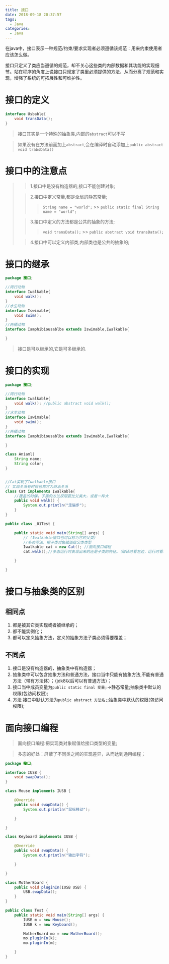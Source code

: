 ```yaml
---
title: 接口
date: 2018-09-18 20:37:57
tags:
  - Java
categories:
  - Java
---
```


在java中，接口表示一种规范/约束/要求实现者必须遵循该规范：用来约束使用者应该怎么做。

接口只定义了类应当遵循的规范，却不关心这些类的内部数据和其功能的实现细节。站在程序的角度上说接口只规定了类里必须提供的方法，从而分离了规范和实现，增强了系统的可拓展性和可维护性。

# 接口的定义

```java
interface Usbable{
    void transData();
}
```

> 接口其实是一个特殊的抽象类,内部的`abstract`可以不写

> 如果没有在方法前面加上`abstract`,会在编译时自动添加上`public abstract void trabsData()`

# 接口中的注意点

>> 1.接口中是没有构造器的,接口不能创建对象;
>
>> 2.接口中定义常量,都是全局的静态常量;
>>> `String name = "world";` >>
>>> `public static final String name = "world";`
>
>> 3.接口中定义的方法都是公共的抽象的方法;
>>> `void transData();` >>
>>> `public abstract void transData();`
>
>> 4.接口中可以定义内部类,内部类也是公共的抽象的;

# 接口的继承

```java
package 接口;

//爬行动物
interface Iwalkable{
	void walk();
}
//水生动物
interface Iswimable{
	void swim();
}
//两栖动物
interface Iamphibiousablbe extends Iswimable,Iwalkable{

}
```

> 接口是可以继承的,它是可多继承的.

# 接口的实现

```java
package 接口;

//爬行动物
interface Iwalkable{
	void walk(); //public abstract void walk();
}
//水生动物
interface Iswimable{
	void swim();
}
//两栖动物
interface Iamphibiousablbe extends Iswimable,Iwalkable{

}

class Aniaml{
	String name;
	String color;
}


//Cat实现了Iwalkable接口
// 实现关系有时候也称它为继承关系
class Cat implements Iwalkable{
	//覆盖的时候，子类的方法权限要比父类大，或者一样大
	public void walk() {
		System.out.println("走猫步");
	}
}

public class _01Test {

	public static void main(String[] args) {
		// (Iwalkable接口也可以称为它的父类)
		//多态写法，把子类对象赋值给父类类型
		Iwalkable cat = new Cat(); //面向接口编程
		cat.walk();//多态运行时表现出来的还是子类的特征。（编译时看左边，运行时看右边）

	}

}

```

# 接口与抽象类的区别

## 相同点

1. 都是被其它类实现或者被继承的；
2. 都不能实例化；
3. 都可以定义抽象方法，定义的抽象方法子类必须得要覆盖；

## 不同点

1. 接口是没有构造器的，抽象类中有构造器；
2. 抽象类中可以包含抽象方法和普通方法，接口当中只能有抽象方法,不能有普通方法（带有方法体）；（jdk8以后可以有普通方法）；
3. 接口当中成员变量为`public static final 变量;`->静态常量;抽象类中默认的权限(包访问权限);
4. 方法 接口中默认方法为`public abstract 方法名;`;抽象类中默认的权限(包访问权限);


# 面向接口编程

> 面向接口编程:把实现类对象赋值给接口类型的变量;

> 多态的好处：屏蔽了不同类之间的实现差异，从而达到通用编程；

```java
package 接口;

interface IUSB {
	void swapData();
}

class Mouse implements IUSB {

	@Override
	public void swapData() {
		System.out.println("鼠标移动");

	}

}

class Keyboard implements IUSB {

	@Override
	public void swapData() {
		System.out.println("输出字符");

	}

}

class MotherBoard {
	public void pluginIn(IUSB USB) {
		USB.swapData();
	}
}

public class Test {
	public static void main(String[] args) {
		IUSB m = new Mouse();
		IUSB k = new Keyboard();

		MotherBoard mo = new MotherBoard();
		mo.pluginIn(k);
		mo.pluginIn(m);

	}
}
```
